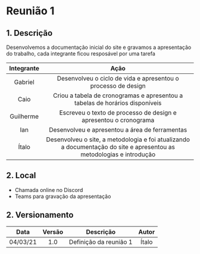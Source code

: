 # Reunião 1

## 1. Descrição

Desenvolvemos a documentação inicial do site e gravamos a apresentação do trabalho, cada integrante ficou resposável por uma tarefa

|    Integrante    |      Ação      |
| :--------: | :-------------: |
|Gabriel | Desenvolveu o ciclo de vida e apresentou o processo de design |
|Caio | Criou a tabela de cronogramas e apresentou a tabelas de horários disponíveis|
|Guilherme | Escreveu o texto de processo de design e apresentou o cronograma |
|Ian | Desenvolveu e apresentou a área de ferramentas |
|Ítalo | Desenvolveu o site, a metodologia e foi atualizando a documentação do site e apresentou as metodologias e introdução |

## 2. Local

- Chamada online no Discord
- Teams para gravação da apresentação

## 2. Versionamento

|    Data    | Versão |            Descrição             |      Autor      |
| :--------: | :----: | :------------------------------: | :-------------: |
|    04/03/21    | 1.0 |            Definição da reunião 1            |      Ítalo      |
